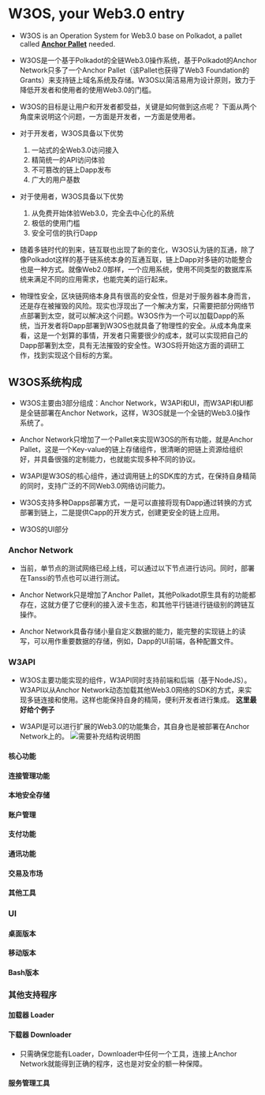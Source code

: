 # W3OS, your Web3.0 entry

- W3OS is an Operation System for Web3.0 base on Polkadot, a pallet called **[Anchor Pallet](https://github.com/ff13dfly/Anchor)** needed.

- W3OS是一个基于Polkadot的全链Web3.0操作系统，基于Polkadot的Anchor Network只多了一个Anchor Pallet（该Pallet也获得了Web3 Foundation的Grants）来支持链上域名系统及存储。W3OS以简洁易用为设计原则，致力于降低开发者和使用者的使用Web3.0的门槛。

- W3OS的目标是让用户和开发者都受益，关键是如何做到这点呢？ 下面从两个角度来说明这个问题，一方面是开发者，一方面是使用者。

- 对于开发者，W3OS具备以下优势
    1. 一站式的全Web3.0访问接入
    2. 精简统一的API访问体验
    3. 不可篡改的链上Dapp发布
    4. 广大的用户基数

- 对于使用者，W3OS具备以下优势
    1. 从免费开始体验Web3.0，完全去中心化的系统
    2. 极低的使用门槛
    3. 安全可信的执行Dapp

- 随着多链时代的到来，链互联也出现了新的变化，W3OS认为链的互通，除了像Polkadot这样的基于链系统本身的互通互联，链上Dapp对多链的功能整合也是一种方式。就像Web2.0那样，一个应用系统，使用不同类型的数据库系统来满足不同的应用需求，也能完美的运行起来。

- 物理性安全，区块链网络本身具有很高的安全性，但是对于服务器本身而言，还是存在被摧毁的风险。现实也浮现出了一个解决方案，只需要把部分网络节点部署到太空，就可以解决这个问题。W3OS作为一个可以加载Dapp的系统，当开发者将Dapp部署到W3OS也就具备了物理性的安全。从成本角度来看，这是一个划算的事情，开发者只需要很少的成本，就可以实现把自己的Dapp部署到太空，具有无法摧毁的安全性。W3OS将开始这方面的调研工作，找到实现这个目标的方案。

## W3OS系统构成

- W3OS主要由3部分组成：Anchor Network，W3API和UI，而W3API和UI都是全链部署在Anchor Network，这样，W3OS就是一个全链的Web3.0操作系统了。

- Anchor Network只增加了一个Pallet来实现W3OS的所有功能，就是Anchor Pallet，这是一个Key-value的链上存储组件，很清晰的把链上资源给组织好，并具备很强的定制能力，也就能实现多种不同的协议。

- W3API是W3OS的核心组件，通过调用链上的SDK库的方式，在保持自身精简的同时，支持广泛的不同Web3.0网络访问能力。

- W3OS支持多种Dapps部署方式，一是可以直接将现有Dapp通过转换的方式部署到链上，二是提供Capp的开发方式，创建更安全的链上应用。

- W3OS的UI部分

### Anchor Network

- 当前，单节点的测试网络已经上线，可以通过以下节点进行访问。同时，部署在Tanssi的节点也可以进行测试。

- Anchor Network只是增加了Anchor Pallet，其他Polkadot原生具有的功能都存在，这就方便了它便利的接入波卡生态，和其他平行链进行链级别的跨链互操作。

- Anchor Network具备存储小量自定义数据的能力，能完整的实现链上的读写，可以用作重要数据的存储，例如，Dapp的UI前端，各种配置文件。

### W3API

- W3OS主要功能实现的组件，W3API同时支持前端和后端（基于NodeJS）。W3API以从Anchor Network动态加载其他Web3.0网络的SDK的方式，来实现多链连接和使用。这样也能保持自身的精简，便利开发者进行集成。  ****这里最好给个例子****

- W3API是可以进行扩展的Web3.0的功能集合，其自身也是被部署在Anchor Network上的。
![需要补充结构说明图](imgs/structure.png)

#### 核心功能

#### 连接管理功能

#### 本地安全存储

#### 账户管理

#### 支付功能

#### 通讯功能

#### 交易及市场

#### 其他工具

### UI

#### 桌面版本

#### 移动版本

#### Bash版本

### 其他支持程序

#### 加载器 Loader

#### 下载器 Downloader

- 只需确保您能有Loader，Downloader中任何一个工具，连接上Anchor Network就能得到正确的程序，这也是对安全的额一种保障。

#### 服务管理工具